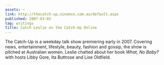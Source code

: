 ```yaml
---
assets: ~
link: http://thecatch-up.ninemsn.com.au/default.aspx
published: 2007-03-02
tag: writings
title: Catch Leslie on the Catch-Up Online
---
```

The Catch-Up is a weekday talk show premiering early in 2007. Covering
news, entertainment, lifestyle, beauty, fashion and gossip, the show is
pitched at Australian women. Leslie chatted about her book *What, No
Baby?* with hosts Libby Gore, Ita Buttrose and Lise Oldfield.